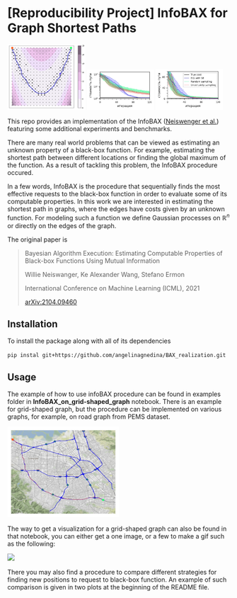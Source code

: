 # [Reproducibility Project] InfoBAX for Graph Shortest Paths
<p float="left">
    <img src="images/image_Bax_120.png" width="35%"/>
    <img src="images/comparison_with_other_strategies_log_scale.jpg" width="30%" />
    <img src="images/comparison_with_other_strategies.jpg" width="30%" />     
</p>

This repo provides an implementation of the InfoBAX ([Neiswenger et al.](https://arxiv.org/abs/2104.09460)) featuring some additional experiments and benchmarks.

There are many real world problems that can be viewed as estimating an unknown property of a black-box function. For example, estimating the shortest path between different locations or finding the global maximum of the function. As a result of tackling this problem, the InfoBAX procedure occured.

In a few words, InfoBAX is the procedure that sequentially finds the most effective requests to the black-box function in order to evaluate some of its computable properties. In this work we are interested in estimating the shortest path in graphs, where the edges have costs given by an unknown function. For modeling such a function we define Gaussian processes on $\mathbb{R}^n$ or directly on the edges of the graph.

The original paper is

>Bayesian Algorithm Execution: Estimating Computable Properties of Black-box Functions Using Mutual Information
>
>Willie Neiswanger, Ke Alexander Wang, Stefano Ermon
>
>International Conference on Machine Learning (ICML), 2021
>
>[arXiv:2104.09460](https://arxiv.org/abs/2104.09460)

## Installation
To install the package along with all of its dependencies

`pip instal git+https://github.com/angelinagnedina/BAX_realization.git`

## Usage
The example of how to use infoBAX procedure can be found in examples folder in **InfoBAX_on_grid-shaped_graph** notebook. There is an example for grid-shaped graph, but the procedure can be implemented on various graphs, for example, on road graph from PEMS dataset. 

<img src="images/Estimated_shortest_path.jpg" width ="50%">

The way to get a visualization for a grid-shaped graph can also be found in that notebook, you can either get a one image, or a few to make a gif such as the following:

<img src="images/visualization_of_infoBAX.gif"/>

There you may also find a procedure to compare different strategies for finding new positions to request to black-box function. An example of such comparison is given in two plots at the beginning of the README file.
